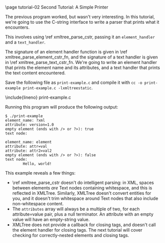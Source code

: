 \page tutorial-02 Second Tutorial: A Simple Printer

The previous program worked, but wasn't very interesting. In this tutorial, we're going to use the C-string interface to write a parser that prints what it encounters.

This involves using \ref xmltree_parse_cstr, passing it an `element_handler` and a `text_handler`.

The signature of an element handler function is given in \ref xmltree_parse_element_cstr_fn, and the signature of a text handler is given in \ref xmltree_parse_text_cstr_fn. We're going to write an element handler that prints the element name and its attributes, and a text handler that prints the text content encountered.

Save the following file as `print-example.c` and compile it with `cc -o print-example print-example.c -lxmltreestatic`.

\include{lineno} print-example.c

Running this program will produce the following output:

```
$ ./print-example
element_name: ?xml
attribute: version=1.0
empty element (ends with /> or ?>): true
text node:

element_name: element
attribute: attr=val
attribute: attr2=val2
empty element (ends with /> or ?>): false
text node:
        Hello, world!

```

This example reveals a few things:
- \ref xmltree_parse_cstr doesn't do intelligent parsing: in XML, spaces between elements _are_ Text nodes containing whitespace, and this is reflected in XMLTree. Similarly, XMLTree doesn't convert entities for you, and it doesn't trim whitespace around Text nodes that also include non-whitespace content.
- The `attributes` array will always be a multiple of two, for each attribute=value pair, plus a null terminator. An attribute with an empty value will have an empty-string value.
- XMLTree does not provide a callback for closing tags, and doesn't call the element handler for closing tags. The next tutorial will cover checking for correctly-nested elements and closing tags.

